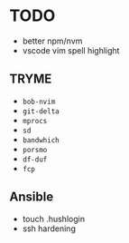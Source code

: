 # TODO

* better npm/nvm
* vscode vim spell highlight

## TRYME

* `bob-nvim`
* `git-delta`
* `mprocs`
* `sd`
* `bandwhich`
* `porsmo`
* `df-duf`
* `fcp`

## Ansible

* touch .hushlogin
* ssh hardening
